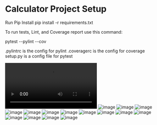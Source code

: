 # Calculator Project Setup

Run Pip Install
pip install -r requirements.txt

To run tests, Lint, and Coverage report use this command:

pytest  --pylint --cov

.pylintrc is the config for pylint
.coveragerc is the config for coverage
setup.py is a config file for pytest

![video](is601finalproject.MP4)
![image](cal1.png)
![image](cal2.png)
![image](cal3.png)
![image](cal4.png)
![image](cal5.png)
![image](cal6.png)
![image](cal7.png)
![image](cal8.png)
![image](cal9.png)
![image](table6.JPG)
![image](table7.JPG)
![image](table8.JPG)
![image](table9.JPG)
![image](table10.JPG)
![image](table11.JPG)
